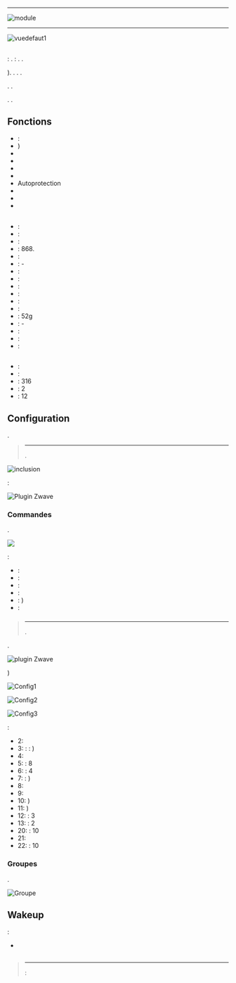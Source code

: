 # 

****

![module](images/philio.pst02a/module.jpg)

****

![vuedefaut1](images/philio.pst02a/vuedefaut1.jpg)

## 

 : .  : . .

). . . .

. .

. .

## Fonctions

-   : 
-   )
-   
-   
-   
-   
-   Autoprotection
-   
-   
-   

## 

-    : 
-    : 
-    : 
-    : 868.
-    : 
-    : -
-    : 
-    : 
-    : 
-    :
  -    : 
  -    : 
-    : 52g
-    : -
-    : 
-    : 
-    : 

## 

-    : 
-    : 
-    : 316
-    : 2
-    : 12

## Configuration

 [](https://doc.jeedom.com/es_ES/plugins/automation%20protocol/openzwave/).

> ****
>
> .

![inclusion](images/philio.pst02a/inclusion.jpg)

 :

![Plugin Zwave](images/philio.pst02a/information.jpg)

### Commandes

.

![](images/philio.pst02a/commandes.jpg)

 :

-    : 
-    : 
-    : 
-    : 
-    : )
-    : 

### 

> ****
>
> .

.

![ plugin Zwave](images/plugin/bouton_configuration.jpg)

)

![Config1](images/philio.pst02a/config1.jpg)

![Config2](images/philio.pst02a/config2.jpg)

![Config3](images/philio.pst02a/config3.jpg)

 :

-   2: 
-   3:  : : )
-   4: 
-   5:  : 8
-   6:  : 4
-   7:  : )
-   8: 
-   9: 
-   10: )
-   11: )
-   12:  : 3
-   13:  : 2
-   20:  : 10
-   21: 
-   22:  : 10

### Groupes

.

![Groupe](images/philio.pst02a/groupe.jpg)

## Wakeup

 :

-   

## 

> ****
>
>  : 
